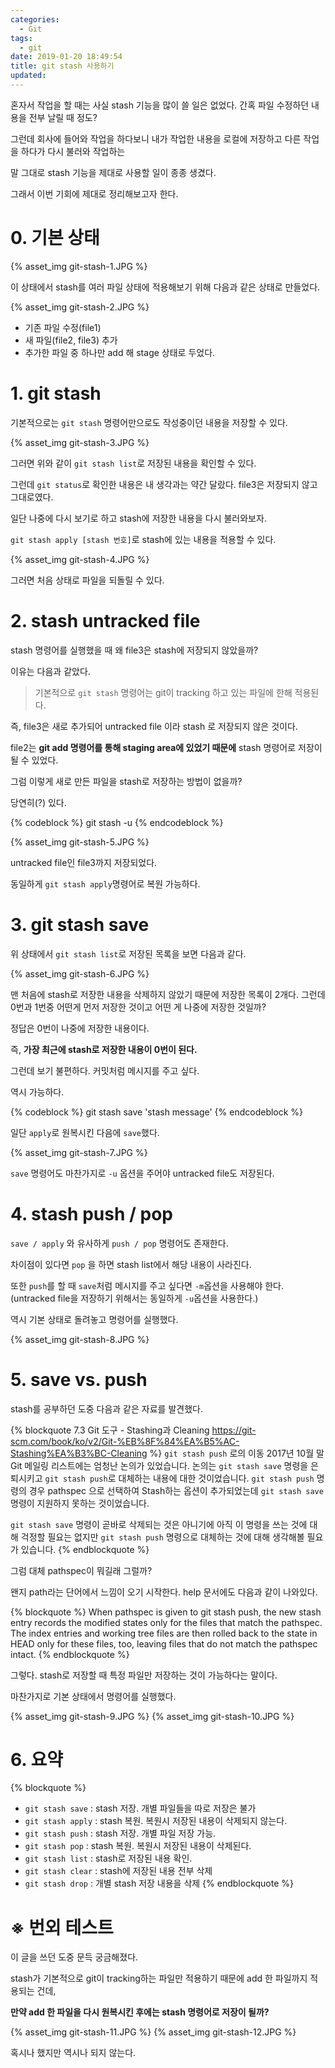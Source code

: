 ```yaml
---
categories:
  - Git
tags:
  - git
date: 2019-01-20 18:49:54
title: git stash 사용하기
updated:
---
```


혼자서 작업을 할 때는 사실 stash 기능을 많이 쓸 일은 없었다. 간혹 파일 수정하던 내용을 전부 날릴 때 정도?

그런데 회사에 들어와 작업을 하다보니 내가 작업한 내용을 로컬에 저장하고 다른 작업을 하다가 다시 불러와 작업하는

말 그대로 stash 기능을 제대로 사용할 일이 종종 생겼다.

그래서 이번 기회에 제대로 정리해보고자 한다.

# 0. 기본 상태

{% asset_img git-stash-1.JPG %}

이 상태에서 stash를 여러 파일 상태에 적용해보기 위해 다음과 같은 상태로 만들었다.

{% asset_img git-stash-2.JPG %}

* 기존 파일 수정(file1)
* 새 파일(file2, file3) 추가
* 추가한 파일 중 하나만 add 해 stage 상태로 두었다.

# 1. git stash

기본적으로는 <code>git stash</code> 명령어만으로도 작성중이던 내용을 저장할 수 있다.

{% asset_img git-stash-3.JPG %}

그러면 위와 같이 `git stash list`로 저장된 내용을 확인할 수 있다.

그런데 `git status`로 확인한 내용은 내 생각과는 약간 달랐다. file3은 저장되지 않고 그대로였다.

일단 나중에 다시 보기로 하고 stash에 저장한 내용을 다시 불러와보자.

`git stash apply [stash 번호]`로 stash에 있는 내용을 적용할 수 있다.

{% asset_img git-stash-4.JPG %}

그러면 처음 상태로 파일을 되돌릴 수 있다.

# 2. stash untracked file

stash 명령어를 실행했을 때 왜 file3은 stash에 저장되지 않았을까?

이유는 다음과 같았다.

> 기본적으로 `git stash` 명령어는 git이 tracking 하고 있는 파일에 한해 적용된다.

즉, file3은 새로 추가되어 untracked file 이라 stash 로 저장되지 않은 것이다.

file2는 **git add 명령어를 통해 staging area에 있었기 때문에** stash 명령어로 저장이 될 수 있었다.

그럼 이렇게 새로 만든 파일을 stash로 저장하는 방법이 없을까?

당연히(?) 있다.

{% codeblock %}
  git stash -u
{% endcodeblock %}

{% asset_img git-stash-5.JPG %}

untracked file인 file3까지 저장되었다.

동일하게 `git stash apply`명령어로 복원 가능하다.

# 3. git stash save

위 상태에서 `git stash list`로 저장된 목록을 보면 다음과 같다.

{% asset_img git-stash-6.JPG %}

맨 처음에 stash로 저장한 내용을 삭제하지 않았기 때문에 저장한 목록이 2개다. 그런데 0번과 1번중 어떤게 먼저 저장한 것이고 어떤 게 나중에 저장한 것일까?

정답은 0번이 나중에 저장한 내용이다.

즉, **가장 최근에 stash로 저장한 내용이 0번이 된다.**

그런데 보기 불편하다. 커밋처럼 메시지를 주고 싶다.

역시 가능하다.

{% codeblock %}
  git stash save 'stash message'
{% endcodeblock %}

일단 `apply`로 원복시킨 다음에 `save`했다.

{% asset_img git-stash-7.JPG %}

`save` 명령어도 마찬가지로 `-u` 옵션을 주어야 untracked file도 저장된다.

# 4. stash push / pop

`save / apply` 와 유사하게 `push / pop` 명령어도 존재한다.

차이점이 있다면 `pop` 을 하면 stash list에서 해당 내용이 사라진다.

또한 `push`를 할 때 `save`처럼 메시지를 주고 싶다면 `-m`옵션을 사용해야 한다.
(untracked file을 저장하기 위해서는 동일하게 `-u`옵션을 사용한다.)

역시 기본 상태로 돌려놓고 명령어를 실행했다.

{% asset_img git-stash-8.JPG %}

# 5. save vs. push

stash를 공부하던 도중 다음과 같은 자료를 발견했다.

{% blockquote 7.3 Git 도구 - Stashing과 Cleaning https://git-scm.com/book/ko/v2/Git-%EB%8F%84%EA%B5%AC-Stashing%EA%B3%BC-Cleaning %}
`git stash push` 로의 이동
2017년 10월 말 Git 메일링 리스트에는 엄청난 논의가 있었습니다. 논의는 `git stash save` 명령을 은퇴시키고 `git stash push`로 대체하는 내용에 대한 것이었습니다.
`git stash push` 명령의 경우 pathspec 으로 선택하여 Stash하는 옵션이 추가되었는데 `git stash save` 명령이 지원하지 못하는 것이었습니다.

`git stash save` 명령이 곧바로 삭제되는 것은 아니기에 아직 이 명령을 쓰는 것에 대해 걱정할 필요는 없지만 `git stash push` 명령으로 대체하는 것에 대해 생각해볼 필요가 있습니다.
{% endblockquote %}

그럼 대체 pathspec이 뭐길래 그럴까?

왠지 path라는 단어에서 느낌이 오기 시작한다. help 문서에도 다음과 같이 나와있다.

{% blockquote %}
  When pathspec is given to git stash push, the new stash entry records the modified states only for the files that match the pathspec. The index entries and working tree files are then rolled back to the state in HEAD only for these files, too, leaving files that do not match the pathspec intact.
{% endblockquote %}

그렇다. stash로 저장할 때 특정 파일만 저장하는 것이 가능하다는 말이다.

마찬가지로 기본 상태에서 명령어를 실행했다.

{% asset_img git-stash-9.JPG %}
{% asset_img git-stash-10.JPG %}

# 6. 요약

{% blockquote %}
  * `git stash save` : stash 저장. 개별 파일들을 따로 저장은 불가
  * `git stash apply` : stash 복원. 복원시 저장된 내용이 삭제되지 않는다.
  * `git stash push` : stash 저장. 개별 파일 저장 가능.
  * `git stash pop` : stash 복원. 복원시 저장된 내용이 삭제된다.
  * `git stash list` : stash로 저장된 내용 확인.
  * `git stash clear` : stash에 저장된 내용 전부 삭제
  * `git stash drop` : 개별 stash 저장 내용을 삭제
{% endblockquote %}

# ※ 번외 테스트

이 글을 쓰던 도중 문득 궁금해졌다.

stash가 기본적으로 git이 tracking하는 파일만 적용하기 때문에 add 한 파일까지 적용되는 건데,

**만약 add 한 파일을 다시 원복시킨 후에는 stash 명령어로 저장이 될까?**

{% asset_img git-stash-11.JPG %}
{% asset_img git-stash-12.JPG %}

혹시나 했지만 역시나 되지 않는다.
